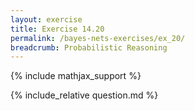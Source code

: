 ```yaml
---
layout: exercise
title: Exercise 14.20
permalink: /bayes-nets-exercises/ex_20/
breadcrumb: Probabilistic Reasoning
---
```


{% include mathjax_support %}

<div><i class="arrow-up loader" data-chapter="bayes-nets-exercises" data-exercise="ex_20" data-rating="0"></i></div>
{% include_relative question.md %}
